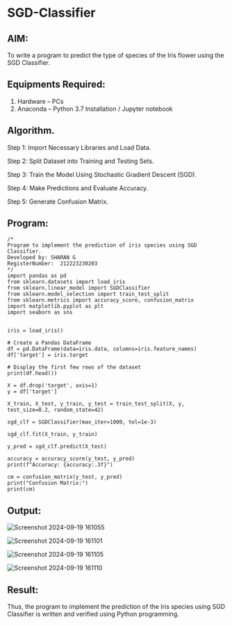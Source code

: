 # SGD-Classifier
## AIM:
To write a program to predict the type of species of the Iris flower using the SGD Classifier.

## Equipments Required:
1. Hardware – PCs
2. Anaconda – Python 3.7 Installation / Jupyter notebook

## Algorithm.
Step 1:
Import Necessary Libraries and Load Data.

Step 2:
Split Dataset into Training and Testing Sets.

Step 3:
Train the Model Using Stochastic Gradient Descent (SGD).

Step 4:
Make Predictions and Evaluate Accuracy.

Step 5:
Generate Confusion Matrix.

## Program:
```
/*
Program to implement the prediction of iris species using SGD Classifier.
Developed by: SHARAN G
RegisterNumber:  212223230203
*/
import pandas as pd
from sklearn.datasets import load_iris
from sklearn.linear_model import SGDClassifier
from sklearn.model_selection import train_test_split
from sklearn.metrics import accuracy_score, confusion_matrix
import matplotlib.pyplot as plt
import seaborn as sns


iris = load_iris()

# Create a Pandas DataFrame
df = pd.DataFrame(data=iris.data, columns=iris.feature_names)
df['target'] = iris.target

# Display the first few rows of the dataset
print(df.head())

X = df.drop('target', axis=1)
y = df['target']

X_train, X_test, y_train, y_test = train_test_split(X, y, test_size=0.2, random_state=42)

sgd_clf = SGDClassifier(max_iter=1000, tol=1e-3)

sgd_clf.fit(X_train, y_train)

y_pred = sgd_clf.predict(X_test)

accuracy = accuracy_score(y_test, y_pred)
print(f"Accuracy: {accuracy:.3f}")

cm = confusion_matrix(y_test, y_pred)
print("Confusion Matrix:")
print(cm)
```

## Output:
![Screenshot 2024-09-19 161055](https://github.com/user-attachments/assets/bc4161d6-a438-482f-a8d5-704eda8a9a40)

![Screenshot 2024-09-19 161101](https://github.com/user-attachments/assets/cd437b3a-72bb-45ca-8e06-b0543370b8c8)

![Screenshot 2024-09-19 161105](https://github.com/user-attachments/assets/2568d2ca-d7ec-4fe4-97c7-e275a12b9546)

![Screenshot 2024-09-19 161110](https://github.com/user-attachments/assets/b3077b7d-7e71-4f2c-b61e-95bab99a4962)



## Result:
Thus, the program to implement the prediction of the Iris species using SGD Classifier is written and verified using Python programming.
